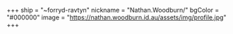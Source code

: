 +++
ship = "~forryd-ravtyn"
nickname = "Nathan.Woodburn/"
bgColor = "#000000"
image = "https://nathan.woodburn.id.au/assets/img/profile.jpg"
+++
